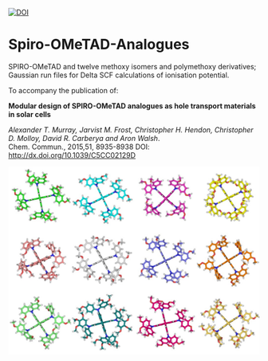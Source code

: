 [![DOI](https://zenodo.org/badge/34456445.svg)](https://zenodo.org/badge/latestdoi/34456445)

# Spiro-OMeTAD-Analogues

SPIRO-OMeTAD and twelve methoxy isomers and polymethoxy derivatives; Gaussian run files for Delta SCF calculations of ionisation potential.

To accompany the publication of:

**Modular design of SPIRO-OMeTAD analogues as hole transport materials in solar cells** 

*Alexander T. Murray, Jarvist M. Frost, Christopher H. Hendon, Christopher D. Molloy, David R. Carberya and Aron Walsh*.  
Chem. Commun., 2015,51, 8935-8938
DOI: http://dx.doi.org/10.1039/C5CC02129D

![Pymol raytrace render of the first 12 analogues](initial_12_mefi.jpg)
